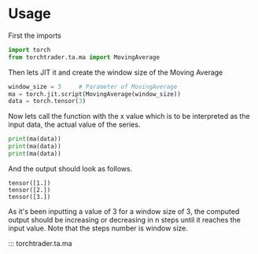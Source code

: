 # Usage

 First the imports
```python
import torch
from torchtrader.ta.ma import MovingAverage
```

Then lets JIT it and create the window size of the Moving Average
```python
window_size = 3     # Parameter of MovingAverage
ma = torch.jit.script(MovingAverage(window_size))
data = torch.tensor(3)
```

Now lets call the function with the x value which is to be interpreted as
the input data, the actual value of the series.
```python
print(ma(data))
print(ma(data))
print(ma(data))
```

And the output should look as follows.
```
tensor([1.])
tensor([2.])
tensor([3.])
```
As it's been inputting a value of 3 for a window size of 3, the computed
output should be increasing or decreasing in n steps until it reaches the
input value.
Note that the steps number is window size.

::: torchtrader.ta.ma
